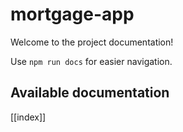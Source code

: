 # mortgage-app

Welcome to the project documentation!

Use `npm run docs` for easier navigation.

## Available documentation

[[index]]
